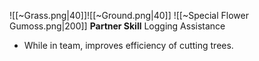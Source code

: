 
![[~Grass.png|40]]![[~Ground.png|40]]
![[~Special Flower Gumoss.png|200]]
**Partner Skill**
Logging Assistance
- While in team, improves efficiency of cutting trees.